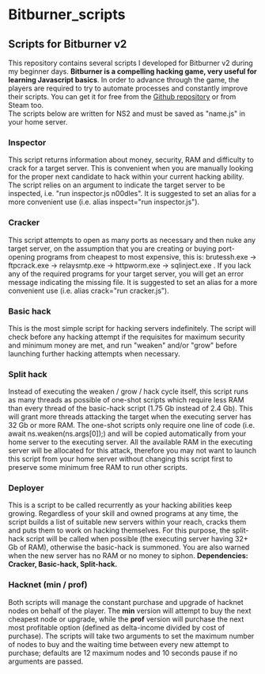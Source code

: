 # Bitburner_scripts
## Scripts for Bitburner v2
This repository contains several scripts I developed for Bitburner v2 during my beginner days. <b>Bitburner is a compelling hacking game, very useful for learning Javascript basics</b>. In order to advance through the game, the players are required to try to automate processes and constantly improve their scripts. You can get it for free from the [Github repository](https://danielyxie.github.io/bitburner) or from Steam too.<br>
The scripts below are written for NS2 and must be saved as "name.js" in your home server.

### Inspector
This script returns information about money, security, RAM and difficulty to crack for a target server. This is convenient when you are manually looking for the proper next candidate to hack within your current hacking ability. The script relies on an argument to indicate the target server to be inspected, i.e. "run inspector.js n00dles". It is suggested to set an alias for a more convenient use (i.e. alias inspect="run inspector.js").

### Cracker
This script attempts to open as many ports as necessary and then nuke any target server, on the assumption that you are creating or buying port-opening programs from cheapest to most expensive, this is: brutessh.exe -> ftpcrack.exe -> relaysmtp.exe -> httpworm.exe -> sqlinject.exe . If you lack any of the required programs for your target server, you will get an error message indicating the missing file. It is suggested to set an alias for a more convenient use (i.e. alias crack="run cracker.js").

### Basic hack
This is the most simple script for hacking servers indefinitely. The script will check before any hacking attempt if the requisites for maximum security and minimum money are met, and run "weaken" and/or "grow" before launching further hacking attempts when necessary.

### Split hack
Instead of executing the weaken / grow / hack cycle itself, this script runs as many threads as possible of one-shot scripts which require less RAM than every thread of the basic-hack script (1.75 Gb instead of 2.4 Gb). This will grant more threads attacking the target when the executing server has 32 Gb or more RAM. The one-shot scripts only require one line of code (i.e. await ns.weaken(ns.args[0]);) and will be copied automatically from your home server to the executing server. All the available RAM in the executing server will be allocated for this attack, therefore you may not want to launch this script from your home server without changing this script first to preserve some minimum free RAM to run other scripts.

### Deployer
This is a script to be called recurrently as your hacking abilities keep growing. Regardless of your skill and owned programs at any time, the script builds a list of suitable new servers within your reach, cracks them and puts them to work on hacking themselves. For this purpose, the split-hack script will be called when possible (the executing server having 32+ Gb of RAM), otherwise the basic-hack is summoned. You are also warned when the new server has no RAM or no money to siphon. <b>Dependencies: Cracker, Basic-hack, Split-hack.</b>

### Hacknet (min / prof)
Both scripts will manage the constant purchase and upgrade of hacknet nodes on behalf of the player. The <b>min</b> version will attempt to buy the next cheapest node or upgrade, while the <b>prof</b> version will purchase the next most profitable option (defined as delta-income divided by cost of purchase). The scripts will take two arguments to set the maximum number of nodes to buy and the waiting time between every new attempt to purchase; defaults are 12 maximum nodes and 10 seconds pause if no arguments are passed.
